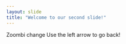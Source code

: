 ```yaml
---
layout: slide
title: "Welcome to our second slide!"
---
```

Zoombi change
Use the left arrow to go back!
